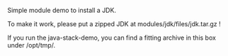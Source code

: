 Simple module demo to install a JDK.

To make it work, please put a zipped JDK at modules/jdk/files/jdk.tar.gz !

If you run the java-stack-demo, you can find a fitting archive in this box under /opt/tmp/.
